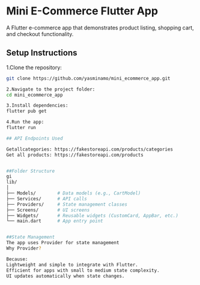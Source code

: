 # Mini E-Commerce Flutter App

A Flutter e-commerce app that demonstrates product listing, shopping cart, and checkout functionality.


## Setup Instructions

1.Clone the repository:

```bash
git clone https://github.com/yasminamo/mini_ecommerce_app.git

2.Navigate to the project folder:
cd mini_ecommerce_app

3.Install dependencies:
flutter pub get

4.Run the app:
flutter run

## API Endpoints Used

Getallcategories: https://fakestoreapi.com/products/categories
Get all products: https://fakestoreapi.com/products


##Folder Structure
gi
lib/
│
├── Models/        # Data models (e.g., CartModel)
├── Services/      # API calls 
├── Providers/     # State management classes
├── Screens/       # UI screens
├── Widgets/       # Reusable widgets (CustomCard, AppBar, etc.)
└── main.dart      # App entry point


##State Management
The app uses Provider for state management 
Why Provider?

Because:
Lightweight and simple to integrate with Flutter.
Efficient for apps with small to medium state complexity.
UI updates automatically when state changes.



